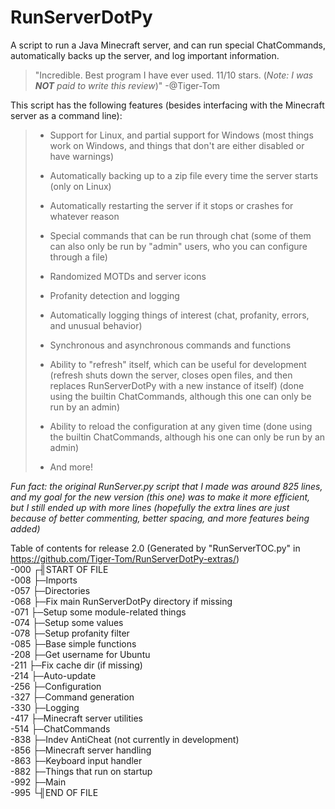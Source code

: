 # RunServerDotPy
A script to run a Java Minecraft server, and can run special ChatCommands, automatically backs up the server, and log important information.
> "Incredible. Best program I have ever used. 11/10 stars. (_Note: I was __NOT__ paid to write this review_)" -@Tiger-Tom

This script has the following features (besides interfacing with the Minecraft server as a command line):

>- Support for Linux, and partial support for Windows (most things work on Windows, and things that don't are either disabled or have warnings)
>
>- Automatically backing up to a zip file every time the server starts (only on Linux)
>
>- Automatically restarting the server if it stops or crashes for whatever reason
>
>- Special commands that can be run through chat (some of them can also only be run by "admin" users, who you can configure through a file)
>
>- Randomized MOTDs and server icons
>
>- Profanity detection and logging
>
>- Automatically logging things of interest (chat, profanity, errors, and unusual behavior)
>
>- Synchronous and asynchronous commands and functions
>
>- Ability to "refresh" itself, which can be useful for development (refresh shuts down the server, closes open files, and then replaces RunServerDotPy with a new instance of itself) (done using the builtin ChatCommands, although this one can only be run by an admin)
>
>- Ability to reload the configuration at any given time (done using the builtin ChatCommands, although his one can only be run by an admin)
>
>- And more!

_Fun fact: the original RunServer.py script that I made was around 825 lines, and my goal for the new version (this one) was to make it more efficient, but I still ended up with more lines (hopefully the extra lines are just because of better commenting, better spacing, and more features being added)_

Table of contents for release 2.0 (Generated by "RunServerTOC.py" in https://github.com/Tiger-Tom/RunServerDotPy-extras/)  
-000 ┌╢START OF FILE  
-008 ├─Imports  
-057 ├─Directories  
-068 ├─Fix main RunServerDotPy directory if missing  
-071 ├─Setup some module-related things  
-074 ├─Setup some values  
-078 ├─Setup profanity filter  
-085 ├─Base simple functions  
-208 ├─Get username for Ubuntu  
-211 ├─Fix cache dir (if missing)  
-214 ├─Auto-update  
-256 ├─Configuration  
-327 ├─Command generation  
-330 ├─Logging  
-417 ├─Minecraft server utilities  
-514 ├─ChatCommands  
-838 ├─Indev AntiCheat (not currently in development)  
-856 ├─Minecraft server handling  
-863 ├─Keyboard input handler  
-882 ├─Things that run on startup  
-992 ├─Main  
-995 └╢END OF FILE
